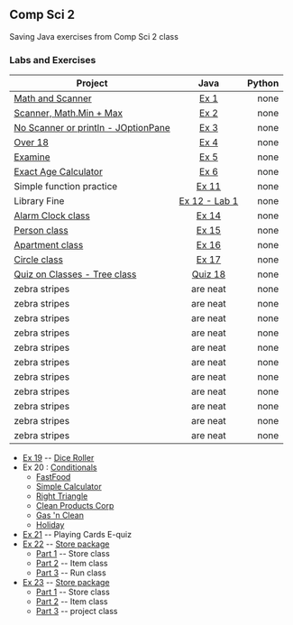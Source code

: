 ## Comp Sci 2
Saving Java exercises from Comp Sci 2 class
### Labs and Exercises
| Project        | Java           | Python  |
| ------------- |:-------------:| -----:|
| [Math and Scanner](https://classroom.google.com/c/MTUwMzY4NDI1/a/MTkzNTcyNjQ4/details) | [Ex 1](ex/ex01.java) | none |
| [Scanner, Math.Min + Max](https://classroom.google.com/c/MTUwMzY4NDI1/a/MTk0NDE0NTI2/details) | [Ex 2](ex/ex02.java) |   none |
| [No Scanner or println - JOptionPane](https://classroom.google.com/c/MTUwMzY4NDI1/a/MTc0NTAwNjE2/details) | [Ex 3](ex/ex03.java) |    none |
| [Over 18](https://classroom.google.com/c/MTUwMzY4NDI1/a/MTc1MTY2NTc4/details) | [Ex 4](ex/ex4.java) |    none |
| [Examine](https://classroom.google.com/c/MTUwMzY4NDI1/a/MjQxMjg1MzIy/details) | [Ex 5](ex/ex5.java)  |    none |
| [Exact Age Calculator](https://classroom.google.com/c/MTUwMzY4NDI1/a/MjU3NTQ0NTQw/details) | [Ex 6](ex/ex6.java) | none |
| Simple function practice | [Ex 11](ex/ex11.java) | none |
| Library Fine | [Ex 12 - Lab 1](ex/ex12.java) | none |
| [Alarm Clock class](https://docs.google.com/document/d/1YGa0F5Go251yL79I3GazrshESDtKaAPeZyt3E3dzu1U) | [Ex 14](ex/alarmclock.java) | none |
| [Person class](https://docs.google.com/document/d/1noAV0di56TQUkAjPSsNuifOF3fzwutNxdBiBR7mpgmk/edit) | [Ex 15](ex/person.java) | none |
| [Apartment class](https://classroom.google.com/u/0/c/MTUwMzY4NDI1/a/MzU4NDY2MDY5/details) | [Ex 16](ex/apartment.java) | none |
| [Circle class](https://classroom.google.com/u/0/c/MTUwMzY4NDI1/a/MzY0NTgyMjYz/details)| [Ex 17](ex/circle.java) | none |
| [Quiz on Classes - Tree class](https://classroom.google.com/u/0/c/MTUwMzY4NDI1/a/MjI2ODcxODg2/details)| [Quiz 18](ex/tree.java) | none |
| zebra stripes | are neat      | none |
| zebra stripes | are neat      | none |
| zebra stripes | are neat      | none |
| zebra stripes | are neat      | none |
| zebra stripes | are neat      | none |
| zebra stripes | are neat      | none |
| zebra stripes | are neat      | none |
| zebra stripes | are neat      | none |
| zebra stripes | are neat      | none |
| zebra stripes | are neat      | none |
| zebra stripes | are neat      | none |

- [Ex 19](ex/diceroller.java) -- [Dice Roller](https://classroom.google.com/c/MTUwMzY4NDI1/a/MjI3NjI4NjM5/details)
- Ex 20 : [Conditionals](https://docs.google.com/document/d/1JvpOuC8BX1l4NWe-SuQ1cS7rQZqeBztIPWw8sXJjOpE/edit)
  - [FastFood](ex/fastfood.java)
  - [Simple Calculator](ex/simplecalculator.java)
  - [Right Triangle](ex/righttriangle.java)
  - [Clean Products Corp](ex/cleanproductscorp.java)
  - [Gas 'n Clean](ex/gasnclean.java)
  - [Holiday](ex/holiday.java)
- [Ex 21](ex/cards.java) -- Playing Cards E-quiz
- [Ex 22](ex/store) -- [Store package](https://docs.google.com/document/d/1PtIaNPmbwsndEA6wnyBLkHf2pZjwWYmoWAAcPlMunBA/edit)
  - [Part 1](ex/store/store.java) -- Store class
  - [Part 2](ex/store/item.java) -- Item class
  - [Part 3](ex/store/run.java) -- Run class
- [Ex 23](ex/groupStore) -- [Store package](https://docs.google.com/document/d/1o6luj_aIbNKxP1_nJheMKPCx4LSKTuIabqh5vjdwmw4/edit)
  - [Part 1](ex/groupStore/store.java) -- Store class
  - [Part 2](ex/groupStore/item.java) -- Item class
  - [Part 3](ex/groupStore/storeproject.java) -- project class
